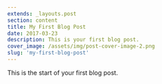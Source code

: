 ```yaml
---
extends: _layouts.post
section: content
title: My First Blog Post
date: 2017-03-23
description: This is your first blog post.
cover_image: /assets/img/post-cover-image-2.png
slug: 'my-first-blog-post'
---
```


This is the start of your first blog post.

